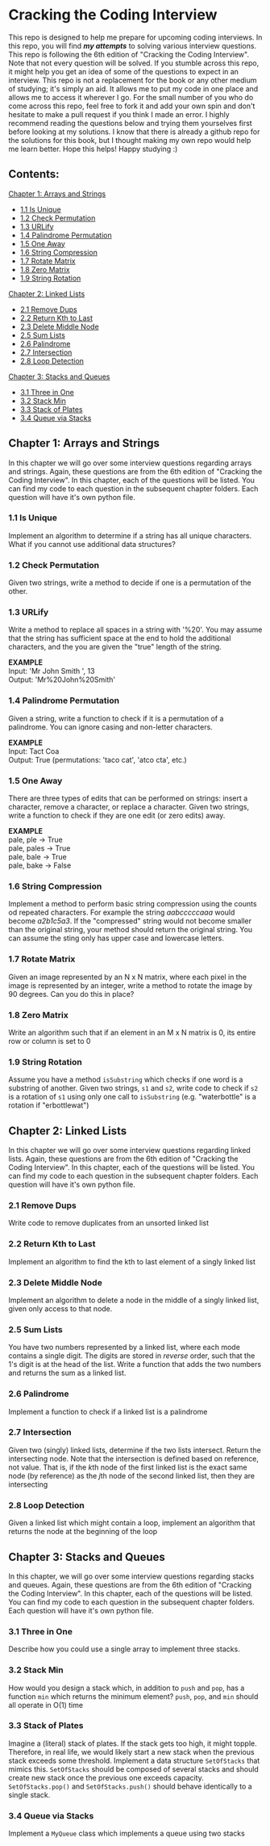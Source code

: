 # Cracking the Coding Interview
This repo is designed to help me prepare for upcoming coding interviews. In this repo, you will find ***my attempts*** to solving various interview questions. This repo is following the 6th edition of "Cracking the Coding Interview". Note that not every question will be solved. If you stumble across this repo, it might help you get an idea of some of the questions to expect in an interview. This repo is not a replacement for the book or any other medium of studying; it's simply an aid. It allows me to put my code in one place and allows me to access it wherever I go. For the small number of you who do come across this repo, feel free to fork it and add your own spin and don't hesitate to make a pull request if you think I made an error. I highly recommend reading the questions below and trying them yourselves first before looking at my solutions. I know that there is already a github repo for the solutions for this book, but I thought making my own repo would help me learn better. Hope this helps! Happy studying :)

## Contents:
[Chapter 1: Arrays and Strings](#chapter-1-arrays-and-strings)
- [1.1 Is Unique](#11-is-unique)
- [1.2 Check Permutation](#12-check-permutation)
- [1.3 URLify](#13-urlify)
- [1.4 Palindrome Permutation](#14-palindrome-permutation)
- [1.5 One Away](#15-one-away)
- [1.6 String Compression](#16-string-compression)
- [1.7 Rotate Matrix](#17-rotate-matrix)
- [1.8 Zero Matrix](#18-zero-matrix)
- [1.9 String Rotation](#19-string-rotation)

[Chapter 2: Linked Lists](#chapter-2-linked-lists)
- [2.1 Remove Dups](#21-remove-dups)
- [2.2 Return Kth to Last](#22-return-kth-to-last)
- [2.3 Delete Middle Node](#23-delete-middle-node)
- [2.5 Sum Lists](#25-sum-lists)
- [2.6 Palindrome](#26-palindrome)
- [2.7 Intersection](#27-intersection)
- [2.8 Loop Detection](#28-loop-detection)

[Chapter 3: Stacks and Queues](#chapter-3-stacks-and-queues)
- [3.1 Three in One](#31-three-in-one)
- [3.2 Stack Min](#32-stack-min)
- [3.3 Stack of Plates](#33-stack-of-plates)
- [3.4 Queue via Stacks](#34-queue-via-stacks)

## Chapter 1: Arrays and Strings
In this chapter we will go over some interview questions regarding arrays and strings. Again, these questions are from the 6th edition of "Cracking the Coding Interview". In this chapter, each of the questions will be listed. You can find my code to each question in the subsequent chapter folders. Each question will have it's own python file.

### 1.1 Is Unique
Implement an algorithm to determine if a string has all unique characters. What if you cannot use additional data structures?

### 1.2 Check Permutation
Given two strings, write a method to decide if one is a permutation of the other.

### 1.3 URLify
Write a method to replace all spaces in a string with '%20'. You may assume that the string has sufficient space at the end to hold the additional characters, and the you are given the "true" length of the string.

**EXAMPLE**\
Input:  'Mr John Smith    ', 13\
Output: 'Mr%20John%20Smith'

### 1.4 Palindrome Permutation
Given a string, write a function to check if it is a permutation of a palindrome. You can ignore casing and non-letter characters.

**EXAMPLE**\
Input: Tact Coa\
Output: True (permutations: 'taco cat', 'atco cta', etc.)

### 1.5 One Away
There are three types of edits that can be performed on strings: insert a character, remove a character, or replace a character. Given two strings, write a function to check if they are one edit (or zero edits) away.

**EXAMPLE**\
pale, ple -> True\
pale, pales -> True\
pale, bale -> True\
pale, bake -> False

### 1.6 String Compression
Implement a method to perform basic string compression using the counts od repeated characters. For example the string *aabcccccaaa* would become *a2b1c5a3*. If the "compressed" string would not become smaller than the original string, your method should return the original string. You can assume the sting only has upper case and lowercase letters.

### 1.7 Rotate Matrix
Given an image represented by an N x N matrix, where each pixel in the image is represented by an integer, write a method to rotate the image by 90 degrees. Can you do this in place?

### 1.8 Zero Matrix
Write an algorithm such that if an element in an M x N matrix is 0, its entire row or column is set to 0

### 1.9 String Rotation
Assume you have a method `isSubstring` which checks if one word is a substring of another. Given two strings, `s1` and `s2`, write code to check if `s2` is a rotation of `s1` using only one call to `isSubstring` (e.g. "waterbottle" is a rotation if "erbottlewat")

## Chapter 2: Linked Lists
In this chapter we will go over some interview questions regarding linked lists. Again, these questions are from the 6th edition of "Cracking the Coding Interview". In this chapter, each of the questions will be listed. You can find my code to each question in the subsequent chapter folders. Each question will have it's own python file.

### 2.1 Remove Dups
Write code to remove duplicates from an unsorted linked list

### 2.2 Return Kth to Last
Implement an algorithm to find the kth to last element of a singly linked list

### 2.3 Delete Middle Node
Implement an algorithm to delete a node in the middle of a singly linked list, given only access to that node.

### 2.5 Sum Lists
You have two numbers represented by a linked list, where each mode contains a single digit. The digits are stored in *reverse* order, such that the 1's digit is at the head of the list. Write a function that adds the two numbers and returns the sum as a linked list.

### 2.6 Palindrome
Implement a function to check if a linked list is a palindrome

### 2.7 Intersection
Given two (singly) linked lists, determine if the two lists intersect. Return the intersecting node. Note that the intersection is defined based on reference, not value. That is, if the *k*th node of the first linked list is the exact same node (by reference) as the *j*th node of the second linked list, then they are intersecting

### 2.8 Loop Detection
Given a linked list which might contain a loop, implement an algorithm that returns the node at the beginning of the loop

## Chapter 3: Stacks and Queues
In this chapter, we will go over some interview questions regarding stacks and queues. Again, these questions are from the 6th edition of "Cracking the Coding Interview". In this chapter, each of the questions will be listed. You can find my code to each question in the subsequent chapter folders. Each question will have it's own python file.

### 3.1 Three in One
Describe how you could use a single array to implement three stacks.

### 3.2 Stack Min
How would you design a stack which, in addition to `push` and `pop`, has a function `min` which returns the minimum element? `push`, `pop`, and `min` should all operate in O(1) time

### 3.3 Stack of Plates
Imagine a (literal) stack of plates. If the stack gets too high, it might topple. Therefore, in real life, we would likely start a new stack when the previous stack exceeds some threshold. Implement a data structure `SetOfStacks` that mimics this. `SetOfStacks` should be composed of several stacks and should create new stack once the previous one exceeds capacity. `SetOfStacks.pop()` and `SetOfStacks.push()` should behave identically to a single stack. 

### 3.4 Queue via Stacks
Implement a `MyQueue` class which implements a queue using two stacks
